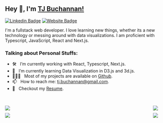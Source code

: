 <!--
**tbuchannan/tbuchannan** is a ✨ _special_ ✨ repository because its `README.md` (this file) appears on your GitHub profile.

Here are some ideas to get you started:

- 🔭 I’m currently working on ...
- 🌱 I’m currently learning ...
- 👯 I’m looking to collaborate on ...
- 🤔 I’m looking for help with ...
- 💬 Ask me about ...
- 📫 How to reach me: ...
- 😄 Pronouns: ...
- ⚡ Fun fact: ...
-->

## Hey 👋, I'm [TJ Buchannan!](https://github.com/tbuchannan/)

[![Linkedin Badge](https://img.shields.io/badge/-LinkedIn-0e76a8?style=flat-square&logo=Linkedin&logoColor=white)](https://www.linkedin.com/in/terence-buchannan/)
[![Website Badge](https://img.shields.io/badge/Website-3b5998?style=flat-square&logo=google-chrome&logoColor=white)](https://tjbuchannan.com/)



I'm a fullstack web developer. I love learning new things, whether its a new technology or messing around with data visualizations. I am proficient with Typescript, JavaScript, React and Next.js. 


### Talking about Personal Stuffs:

- 🛠️ &nbsp; I’m currently working with React, Typescript, Next.js.
- 🚀 &nbsp; I’m currently learning Data Visualization in D3.js and 3d.js.
- 👨🏻‍💻 &nbsp; Most of my projects are available on [Github](https://github.com/tbuchannan).
- 📫 &nbsp; How to reach me: tj.buchannan@gmail.com.
- 📝 &nbsp; Checkout my [Resume](resume_2023).




<div>
    <br/>
    <br/>
    <div style='display:flex; justify-content: space-between;'>
        <a style='padding-right: 8px' href="https://github.com/tbuchannan/tbuchannan">
            <img src="https://github-readme-stats-git-master-tbuchannan.vercel.app/api/pin/?username=tbuchannan&repo=tbuchannan&border_color=732639&bg_color=0D1117&title_color=C9D1D9&text_color=8B949E&icon_color=732639" />
        </a>
        <a href="https://github.com/tbuchannan/leet75">
            <img src="https://github-readme-stats-git-master-tbuchannan.vercel.app/api/pin/?username=tbuchannan&repo=leet75&border_color=732639&bg_color=0D1117&title_color=C9D1D9&text_color=8B949E&icon_color=732639" />
        </a>
    </div>
    <div style='display:flex; justify-content: space-between; margin-top: 8px;'>
        <a style='padding-right: 8px' href="https://github.com/tbuchannan/keepScrolling">
            <img src="https://github-readme-stats-git-master-tbuchannan.vercel.app/api/pin/?username=tbuchannan&repo=keepScrolling&border_color=732639&bg_color=0D1117&title_color=C9D1D9&text_color=8B949E&icon_color=732639" />
        </a>
        <a  href="https://github.com/tbuchannan/appAttack">
            <img src="https://github-readme-stats-git-master-tbuchannan.vercel.app/api/pin/?username=tbuchannan&repo=appAttack&border_color=732639&bg_color=0D1117&title_color=C9D1D9&text_color=8B949E&icon_color=732639" />
        </a>
    </div>
</div>

